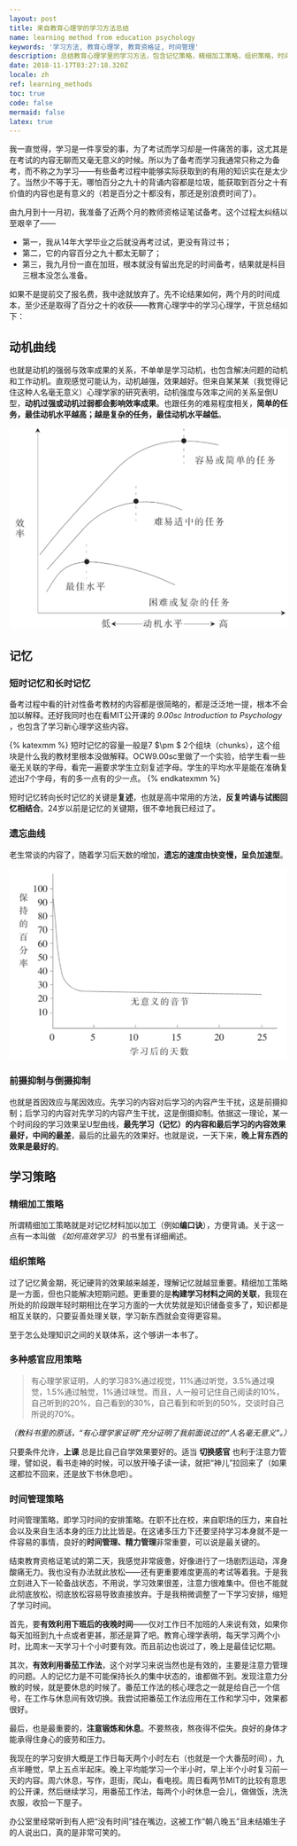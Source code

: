 ```yaml
---
layout: post
title: 来自教育心理学的学习方法总结
name: learning method from education psychology
keywords: '学习方法, 教育心理学, 教育资格证, 时间管理'
description: 总结教育心理学里的学习方法，包含记忆策略，精细加工策略，组织策略，时间管理策略等。
date: 2018-11-17T03:27:18.320Z
locale: zh
ref: learning_methods
toc: true
code: false
mermaid: false
latex: true
---
```

我一直觉得，学习是一件享受的事，为了考试而学习却是一件痛苦的事，这尤其是在考试的内容无聊而又毫无意义的时候。所以为了备考而学习我通常只称之为备考，而不称之为学习——有些备考过程中能够实际获取到的有用的知识实在是太少了。当然少不等于无，哪怕百分之九十的背诵内容都是垃圾，能获取到百分之十有价值的内容也是有意义的（若是百分之十都没有，那还是别浪费时间了）。

由九月到十一月初，我准备了近两个月的教师资格证笔试备考。这个过程太纠结以至艰辛了——

* 第一，我从14年大学毕业之后就没再考过试，更没有背过书；
* 第二，它的内容百分之九十都太无聊了；
* 第三，我九月份一直在加班，根本就没有留出充足的时间备考，结果就是科目三根本没怎么准备。

如果不是提前交了报名费，我中途就放弃了。先不论结果如何，两个月的时间成本，至少还是取得了百分之十的收获——教育心理学中的学习心理学，干货总结如下：

## 动机曲线

也就是动机的强弱与效率成果的关系，不单单是学习动机，也包含解决问题的动机和工作动机。直观感觉可能认为，动机越强，效果越好。但来自某某某（我觉得记住这种人名毫无意义）心理学家的研究表明，动机强度与效率之间的关系呈倒U型，**动机过强或动机过弱都会影响效率成果**。也跟任务的难易程度相关，**简单的任务，最佳动机水平越高；越是复杂的任务，最佳动机水平越低**。

![学习动机曲线](/img/learning_1.jpg)

## 记忆

### 短时记忆和长时记忆

备考过程中看的针对性备考教材的内容都是很简略的，都是泛泛地一提，根本不会加以解释。还好我同时也在看MIT公开课的 _9.00sc Introduction to Psychology_ ，也包含了学习新心理学这些内容。

{% katexmm %}
短时记忆的容量一般是7 $\pm $ 2个组块（chunks），这个组块是什么我的教材里根本没做解释。OCW9.00sc里做了一个实验，给学生看一些毫无关联的字母，看完一遍要求学生立刻复述字母。学生的平均水平是能在准确复述出7个字母，有的多一点有的少一点。
{% endkatexmm %}

短时记忆转向长时记忆的关键是**复述**，也就是高中常用的方法，**反复吟诵与试图回忆相结合**。24岁以前是记忆的关键期，很不幸地我已经过了。

### 遗忘曲线

老生常谈的内容了，随着学习后天数的增加，**遗忘的速度由快变慢，呈负加速型**。

![遗忘曲线](/img/learning_2.jpg)

### 前摄抑制与倒摄抑制

也就是首因效应与尾因效应。先学习的内容对后学习的内容产生干扰，这是前摄抑制；后学习的内容对先学习的内容产生干扰，这是倒摄抑制。依据这一理论，某一个时间段的学习效果呈U型曲线，**最先学习（记忆）的内容和最后学习的内容效果最好，中间的最差**，最后的比最先的效果好。也就是说，一天下来，**晚上背东西的效果是最好的**。

## 学习策略

### 精细加工策略

所谓精细加工策略就是对记忆材料加以加工（例如**编口诀**），方便背诵。关于这一点有一本叫做 _《如何高效学习》_ 的书里有详细阐述。

### 组织策略

过了记忆黄金期，死记硬背的效果越来越差，理解记忆就越显重要。精细加工策略是一方面，但也只能解决短期问题。更重要的是**构建学习材料之间的关联**，我现在所处的阶段跟年轻时期相比在学习方面的一大优势就是知识储备变多了，知识都是相互关联的，只要妥善处理关联，学习新东西就会变得更容易。

至于怎么处理知识之间的关联体系，这个够讲一本书了。

### 多种感官应用策略

> 有心理学家证明，人的学习83%通过视觉，11%通过听觉，3.5%通过嗅觉，1.5%通过触觉，1%通过味觉。而且，人一般可记住自己阅读的10%，自己听到的20%，自己看到的30%，自己看到和听到的50%，交谈时自己所说的70%。

_（教科书里的原话，“有心理学家证明”充分证明了我前面说过的“人名毫无意义”。）_

只要条件允许，**上课** 总是比自己自学效果要好的。适当 **切换感官** 也利于注意力管理，譬如说，看书走神的时候，可以放开嗓子读一读，就把“神儿”拉回来了（如果这都拉不回来，还是放下书休息吧）。

### 时间管理策略

时间管理策略，即学习时间的安排策略。在职不比在校，来自职场的压力，来自社会以及来自生活本身的压力比比皆是。在这诸多压力下还要坚持学习本身就不是一件容易的事情，良好的**时间管理、精力管理**非常重要，可以说是最关键的。

结束教育资格证笔试的第二天，我感觉非常疲惫，好像进行了一场剧烈运动，浑身酸痛无力。我也没有办法就此放松——还有更重要难度更高的考试等着我。于是我立刻进入下一轮备战状态，不用说，学习效果很差，注意力很难集中。但也不能就此彻底放松，彻底放松容易导致直接放弃。于是我稍微调整了一下学习安排，缩短了学习时间。

首先，要**有效利用下班后的夜晚时间**——仅对工作日不加班的人来说有效，如果你每天加班到九十点或者更甚，那还是算了吧。教育心理学表明，每天学习两个小时，比周末一天学习十个小时要有效。而且前边也说过了，晚上是最佳记忆期。

其次，**有效利用番茄工作法**，这个对学习来说当然也是有效的，主要是注意力管理的问题。人的记忆力是不可能保持长久的集中状态的，谁都做不到。发现注意力分散的时候，就是要休息的时候了。番茄工作法的核心理念之一就是给自己一个信号，在工作与休息间有效切换。我尝试把番茄工作法应用在工作和学习中，效果都很好。

最后，也是最重要的，**注意锻炼和休息**。不要熬夜，熬夜得不偿失。良好的身体才能承得住身心的疲劳和压力。

我现在的学习安排大概是工作日每天两个小时左右（也就是一个大番茄时间），九点半睡觉，早上五点半起床。晚上平均能学习一个半小时，早上半个小时复习前一天的内容。周六休息，写作，逛街，爬山，看电视。周日看两节MIT的比较有意思的公开课，然后继续学习，用番茄工作法，每两个小时休息一会儿，做做饭，洗洗衣服，收拾一下屋子。

办公室里经常听到有人把“没有时间”挂在嘴边，这被工作“朝八晚五”且未结婚生子的人说出口，真的是非常可笑的。
